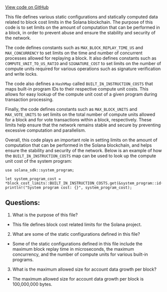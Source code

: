 
[View code on GitHub](https://github.com/solana-labs/solana/blob/master/runtime/src/block_cost_limits.rs)

This file defines various static configurations and statically computed data related to block cost limits in the Solana blockchain. The purpose of this code is to set limits on the amount of computation that can be performed in a block, in order to prevent abuse and ensure the stability and security of the network.

The code defines constants such as `MAX_BLOCK_REPLAY_TIME_US` and `MAX_CONCURRENCY` to set limits on the time and number of concurrent processes allowed for replaying a block. It also defines constants such as `COMPUTE_UNIT_TO_US_RATIO` and `SIGNATURE_COST` to set limits on the number of compute units required for various operations such as signature verification and write locks.

The code also defines a `HashMap` called `BUILT_IN_INSTRUCTION_COSTS` that maps built-in program IDs to their respective compute unit costs. This allows for easy lookup of the compute unit cost of a given program during transaction processing.

Finally, the code defines constants such as `MAX_BLOCK_UNITS` and `MAX_VOTE_UNITS` to set limits on the total number of compute units allowed for a block and for vote transactions within a block, respectively. These limits help ensure that the network remains stable and secure by preventing excessive computation and parallelism.

Overall, this code plays an important role in setting limits on the amount of computation that can be performed in the Solana blockchain, and helps ensure the stability and security of the network. Below is an example of how the `BUILT_IN_INSTRUCTION_COSTS` map can be used to look up the compute unit cost of the system program:

```
use solana_sdk::system_program;

let system_program_cost = *block_cost_limits::BUILT_IN_INSTRUCTION_COSTS.get(&system_program::id()).unwrap();
println!("System program cost: {}", system_program_cost);
```
## Questions: 
 1. What is the purpose of this file?
- This file defines block cost related limits for the Solana project.

2. What are some of the static configurations defined in this file?
- Some of the static configurations defined in this file include the maximum block replay time in microseconds, the maximum concurrency, and the number of compute units for various built-in programs.

3. What is the maximum allowed size for account data growth per block?
- The maximum allowed size for account data growth per block is 100,000,000 bytes.